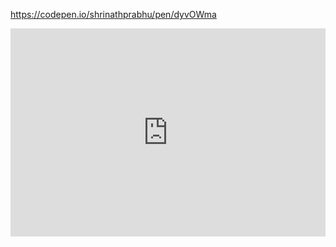 

https://codepen.io/shrinathprabhu/pen/dyvOWma
<iframe allowfullscreen src="https://codepen.io/shrinathprabhu/full/dyvOWma" width="100%" height="333" frameborder="0" allow="accelerometer; autoplay; clipboard-write; encrypted-media; gyroscope; picture-in-picture" />
